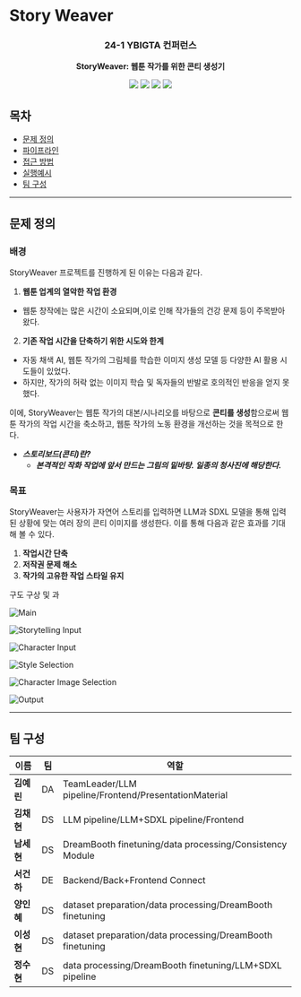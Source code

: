 # Story Weaver

<div align="center">
<h3>24-1 YBIGTA 컨퍼런스</h3>

**StoryWeaver: 웹툰 작가를 위한 콘티 생성기**

<img src="https://img.shields.io/badge/React Native-61DAFB?style=for-the-badge&logo=React&logoColor=white"> <img src="https://img.shields.io/badge/FastAPI-009688?style=for-the-badge&logo=FastAPI&logoColor=white"> <img src="https://img.shields.io/badge/OpenAI API-412991?style=for-the-badge&logo=OpenAI&logoColor=white"> <img src="https://img.shields.io/badge/MySQL-4479A1?style=for-the-badge&logo=MySQL&logoColor=white">

</div>

## 목차
- [문제 정의](#문제-정의)
- [파이프라인](#파이프라인)
- [접근 방법](#접근-방법)
- [실행예시 ](#실행-결과과)
- [팀 구성](#팀-구성)

---

## 문제 정의

### 배경

StoryWeaver 프로젝트를 진행하게 된 이유는 다음과 같다.

1. **웹툰 업계의 열악한 작업 환경**
- 웹툰 창작에는 많은 시간이 소요되며,이로 인해 작가들의 건강 문제 등이 주목받아 왔다.

2. **기존 작업 시간을 단축하기 위한 시도와 한계**
- 자동 채색 AI, 웹툰 작가의 그림체를 학습한 이미지 생성 모델 등 다양한 AI 활용 시도들이 있었다.
- 하지만, 작가의 허락 없는 이미지 학습 및 독자들의 반발로 호의적인 반응을 얻지 못했다.

이에, StoryWeaver는 웹툰 작가의 대본/시나리오를 바탕으로 **콘티를 생성**함으로써 웹툰 작가의 작업 시간을 축소하고, 웹툰 작가의 노동 환경을 개선하는 것을 목적으로 한다.

- ***스토리보드(콘티)란?***
   - ***본격적인 작화 작업에 앞서 만드는 그림의 밑바탕. 일종의 청사진에 해당한다.***

### 목표

 StoryWeaver는 사용자가 자연어 스토리를 입력하면 LLM과 SDXL 모델을 통해 입력된 상황에 맞는 여러 장의 콘티 이미지를 생성한다. 이를 통해 다음과 같은 효과를 기대해 볼 수 있다.

1. **작업시간 단축**
2. **저작권 문제 해소**
3. **작가의 고유한 작업 스타일 유지**

 구도 구상 및 과

![Main](/imgs/1.PNG)

![Storytelling Input](/imgs/2.PNG)

![Character Input](/imgs/3.PNG)

![Style Selection](/imgs/4.PNG)

![Character Image Selection](/imgs/5.PNG)

![Output](/imgs/6.PNG)

---

## 팀 구성

|이름|팀|역할|
|-|-|-|
|**김예린**|DA|TeamLeader/LLM pipeline/Frontend/PresentationMaterial|
|**김채현**|DS|LLM pipeline/LLM+SDXL pipeline/Frontend|
|**남세현**|DS|DreamBooth finetuning/data processing/Consistency Module|
|**서건하**|DE|Backend/Back+Frontend Connect|
|**양인혜**|DS| dataset preparation/data processing/DreamBooth finetuning|
|**이성현**|DS| dataset preparation/data processing/DreamBooth finetuning|
|**정수현**|DS| data processing/DreamBooth finetuning/LLM+SDXL pipeline|
